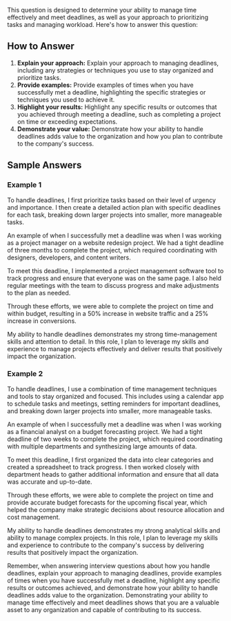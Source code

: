 
This question is designed to determine your ability to manage time effectively and meet deadlines, as well as your approach to prioritizing tasks and managing workload. Here's how to answer this question:

How to Answer
-------------

1. **Explain your approach:** Explain your approach to managing deadlines, including any strategies or techniques you use to stay organized and prioritize tasks.
2. **Provide examples:** Provide examples of times when you have successfully met a deadline, highlighting the specific strategies or techniques you used to achieve it.
3. **Highlight your results:** Highlight any specific results or outcomes that you achieved through meeting a deadline, such as completing a project on time or exceeding expectations.
4. **Demonstrate your value:** Demonstrate how your ability to handle deadlines adds value to the organization and how you plan to contribute to the company's success.

Sample Answers
--------------

### Example 1

To handle deadlines, I first prioritize tasks based on their level of urgency and importance. I then create a detailed action plan with specific deadlines for each task, breaking down larger projects into smaller, more manageable tasks.

An example of when I successfully met a deadline was when I was working as a project manager on a website redesign project. We had a tight deadline of three months to complete the project, which required coordinating with designers, developers, and content writers.

To meet this deadline, I implemented a project management software tool to track progress and ensure that everyone was on the same page. I also held regular meetings with the team to discuss progress and make adjustments to the plan as needed.

Through these efforts, we were able to complete the project on time and within budget, resulting in a 50% increase in website traffic and a 25% increase in conversions.

My ability to handle deadlines demonstrates my strong time-management skills and attention to detail. In this role, I plan to leverage my skills and experience to manage projects effectively and deliver results that positively impact the organization.

### Example 2

To handle deadlines, I use a combination of time management techniques and tools to stay organized and focused. This includes using a calendar app to schedule tasks and meetings, setting reminders for important deadlines, and breaking down larger projects into smaller, more manageable tasks.

An example of when I successfully met a deadline was when I was working as a financial analyst on a budget forecasting project. We had a tight deadline of two weeks to complete the project, which required coordinating with multiple departments and synthesizing large amounts of data.

To meet this deadline, I first organized the data into clear categories and created a spreadsheet to track progress. I then worked closely with department heads to gather additional information and ensure that all data was accurate and up-to-date.

Through these efforts, we were able to complete the project on time and provide accurate budget forecasts for the upcoming fiscal year, which helped the company make strategic decisions about resource allocation and cost management.

My ability to handle deadlines demonstrates my strong analytical skills and ability to manage complex projects. In this role, I plan to leverage my skills and experience to contribute to the company's success by delivering results that positively impact the organization.

Remember, when answering interview questions about how you handle deadlines, explain your approach to managing deadlines, provide examples of times when you have successfully met a deadline, highlight any specific results or outcomes achieved, and demonstrate how your ability to handle deadlines adds value to the organization. Demonstrating your ability to manage time effectively and meet deadlines shows that you are a valuable asset to any organization and capable of contributing to its success.
